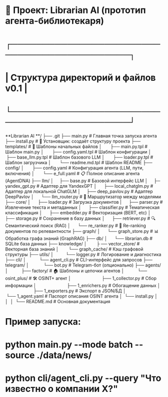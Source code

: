 # 📁 Проект: Librarian AI (прототип агента-библиотекаря)

# ┌────────────────────────────────────────────┐
# |     Структура директорий и файлов v0.1    |
# └────────────────────────────────────────────┘

**Librarian AI **/
├── .git
├── main.py                        # Главная точка запуска агента
├── install.py                     # 🚀 Установщик: создаёт структуру проекта
├── templates/                     # 🧹 Шаблоны начальных файлов
│       ├── main.py.tpl               # Шаблон main.py
│       ├── config.yaml.tpl           # Шаблон конфигурации 
│       ├── base_llm.py.tpl           # Шаблон базового LLM
│       ├── loader.py.tpl             # Шаблон загрузчика 
│       └── readme.md.tpl             # Шаблон README
├── config/ 
│       ├── config.yaml               # Конфигурация агента (LLM, пути, включения)
│       └── e_full.yaml               # 📋 Полное описание агента (AgentDNA) 
├── llm/ 
│      ├── base.py                   # Базовой интерфейс LLM 
│      ├─  yandex_gpt.py             # Адаптер для YandexGPT
│      ├── local_chatglm.py          # Адаптер для локальной ChatGLM
│      ├── deep_pavlov.py            # Адаптер DeepPavlov 
│      └── llm_router.py             # 🧠 Маршрутизатор между моделями 
├── core/ 
│      ├── loader.py                 # Загрузка документов 
|      ├── parser.py                 # Извлечение текста и метаданных 
│      ├── classifier.py             # Тематическая классификация 
│      ├── embedder.py              # Векторизация (BERT, etc) 
│      ├── storage.py               # Сохранение в базу данных 
│      ├── retriever.py             # 🔍 Семантический поиск (RAG) 
│      └── re_ranker.py             # 🔁 Re-ranking документов по релевантности 
├── graph/
│      └── graph_store.py           # 📊 Обработка графа знаний (GraphRAG) 
├── db/ 
│      └── librarian.db              # SQLite база данных 
├── knowledge/ 
│        ├ ── vector_store/            # Векторная база знаний 
│        └── graph_cache/             # Кэш графовой структуры
├── utils/ 
│          └── logger.py                # Логирование и диагностика 
├── cli/ 
│           └── agent_cli.py             # CLI-интерфейс для запросов 
├── telegram/
│            └── bot.py                   # Telegram-бот (опционально) 
├── agents/ 
│           ├── factory/                 # 🏠 Шаблоны и цепочки агентов 
│           └── osint_plus/              # 🛠️ OSINT+ агент 
│                         ├── 1_collector.py        # Сбор информации 
│                         ├── 1_enrichers.py        # Обогащение данных 
│                         ├── 1_exporters.py        # Экспорт в JSON/БД 
│                         └── 1_agent.yaml          # Паспорт описания OSINT агента 
│ 
└── install.py
│ 
│ 
│ 
└── README.md                    # Основная документация
# Пример запуска:
# python main.py --mode batch --source ./data/news/
# python cli/agent_cli.py --query "Что известно о компании X?"